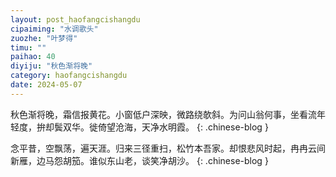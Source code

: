 ```yaml
---
layout: post_haofangcishangdu
cipaiming: "水调歌头"
zuozhe: "叶梦得"
timu: ""
paihao: 40
diyiju: "秋色渐将晚"
category: haofangcishangdu
date: 2024-05-07
---
```


秋色渐将晚，霜信报黄花。小窗低户深映，微路绕欹斜。为问山翁何事，坐看流年轻度，拚却鬓双华。徙倚望沧海，天净水明霞。
{: .chinese-blog }

念平昔，空飘荡，遍天涯。归来三径重扫，松竹本吾家。却恨悲风时起，冉冉云间新雁，边马怨胡笳。谁似东山老，谈笑净胡沙。
{: .chinese-blog }
